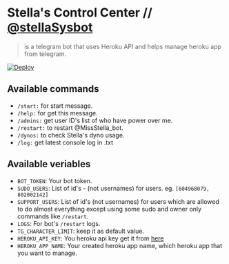 # Stella's Control Center  // [@stellaSysbot](https://t.me/stellasysbot)
>is a telegram bot that uses Heroku API and helps manage heroku app from telegram.

[![Deploy](https://www.herokucdn.com/deploy/button.svg)](https://heroku.com/deploy)

## Available commands
* `/start:` for start message.
* `/help:` for get this message.
* `/admins:` get user ID's list of who have power over me.
* `/restart:` to restart @MissStella_bot.
* `/dynos:` to check Stella's dyno usage.
* `/log:` get latest console log in .txt

## Available veriables 
* `BOT_TOKEN`: Your bot token.
* `SUDO_USERS`: List of id's -  (not usernames) for users. eg. `[604968079, 802002142]`
* `SUPPORT_USERS`: List of id's (not usernames) for users which are allowed to do almost everything except using some sudo and owner only commands like `/restart`.
* `LOGS`: For bot's `/restart` logs.
* `TG_CHARACTER_LIMIT`: keep it as default value.
* `HEROKU_API_KEY`: You heroku api key get it from [here](https://dashboard.heroku.com/account)
* `HEROKU_APP_NAME`: Your created heroku app name, which heroku app that you want to manage.


